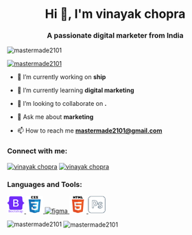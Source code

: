 <h1 align="center">Hi 👋, I'm vinayak chopra</h1>
<h3 align="center">A passionate digital marketer from India</h3>

<p align="left"> <img src="https://komarev.com/ghpvc/?username=mastermade2101&label=Profile%20views&color=0e75b6&style=flat" alt="mastermade2101" /> </p>

<p align="left"> <a href="https://github.com/ryo-ma/github-profile-trophy"><img src="https://github-profile-trophy.vercel.app/?username=mastermade2101" alt="mastermade2101" /></a> </p>

- 🔭 I’m currently working on **ship**

- 🌱 I’m currently learning **digital marketing**

- 👯 I’m looking to collaborate on **.**

- 💬 Ask me about **marketing**

- 📫 How to reach me **mastermade2101@gmail.com**

<h3 align="left">Connect with me:</h3>
<p align="left">
<a href="https://fb.com/vinayak chopra" target="blank"><img align="center" src="https://raw.githubusercontent.com/rahuldkjain/github-profile-readme-generator/master/src/images/icons/Social/facebook.svg" alt="vinayak chopra" height="30" width="40" /></a>
<a href="https://instagram.com/vinayak chopra" target="blank"><img align="center" src="https://raw.githubusercontent.com/rahuldkjain/github-profile-readme-generator/master/src/images/icons/Social/instagram.svg" alt="vinayak chopra" height="30" width="40" /></a>
</p>

<h3 align="left">Languages and Tools:</h3>
<p align="left"> <a href="https://getbootstrap.com" target="_blank" rel="noreferrer"> <img src="https://raw.githubusercontent.com/devicons/devicon/master/icons/bootstrap/bootstrap-plain-wordmark.svg" alt="bootstrap" width="40" height="40"/> </a> <a href="https://www.w3schools.com/css/" target="_blank" rel="noreferrer"> <img src="https://raw.githubusercontent.com/devicons/devicon/master/icons/css3/css3-original-wordmark.svg" alt="css3" width="40" height="40"/> </a> <a href="https://www.figma.com/" target="_blank" rel="noreferrer"> <img src="https://www.vectorlogo.zone/logos/figma/figma-icon.svg" alt="figma" width="40" height="40"/> </a> <a href="https://www.w3.org/html/" target="_blank" rel="noreferrer"> <img src="https://raw.githubusercontent.com/devicons/devicon/master/icons/html5/html5-original-wordmark.svg" alt="html5" width="40" height="40"/> </a> <a href="https://www.photoshop.com/en" target="_blank" rel="noreferrer"> <img src="https://raw.githubusercontent.com/devicons/devicon/master/icons/photoshop/photoshop-line.svg" alt="photoshop" width="40" height="40"/> </a> </p>

<p><img align="left" src="https://github-readme-stats.vercel.app/api/top-langs?username=mastermade2101&show_icons=true&locale=en&layout=compact" alt="mastermade2101" /></p>

<p>&nbsp;<img align="center" src="https://github-readme-stats.vercel.app/api?username=mastermade2101&show_icons=true&locale=en" alt="mastermade2101" /></p>
